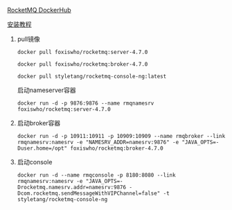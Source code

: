 [RocketMQ DockerHub](https://hub.docker.com/r/foxiswho/rocketmq)

[安装教程](https://www.cnblogs.com/xxbiao/p/12119733.html)

1. pull镜像

   ```shell
   docker pull foxiswho/rocketmq:server-4.7.0
   ```

   ```shell
   docker pull foxiswho/rocketmq:broker-4.7.0
   ```

   ```shell
   docker pull styletang/rocketmq-console-ng:latest
   ```

   启动nameserver容器

   ```shell
   docker run -d -p 9876:9876 --name rmqnamesrv foxiswho/rocketmq:server-4.7.0
   ```

2. 启动broker容器

   ```shell
   docker run -d -p 10911:10911 -p 10909:10909 --name rmqbroker --link rmqnamesrv:namesrv -e "NAMESRV_ADDR=namesrv:9876" -e "JAVA_OPTS=-Duser.home=/opt" foxiswho/rocketmq:broker-4.7.0
   ```

3. 启动console

   ```shell
   docker run -d --name rmqconsole -p 8180:8080 --link rmqnamesrv:namesrv -e "JAVA_OPTS=-Drocketmq.namesrv.addr=namesrv:9876 -Dcom.rocketmq.sendMessageWithVIPChannel=false" -t styletang/rocketmq-console-ng
   ```

